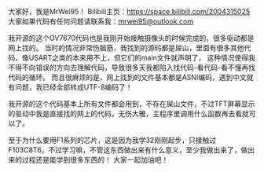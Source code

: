 大家好，我是MrWei95！
Bilibili主页：https://space.bilibili.com/2004315025
大家如果代码有任何问题请联系我：mrwei95@outlook.com

我开源的这个OV7670代码也是我刚开始接触摄像头的时候完成的，很多驱动都是网上找的。
当时的情况非常伤脑筋，我找到的源码都是屎山，里面有很多其他代码，像USART之类的本来用不上，但它们的main文件就声明了，
这种情况使得我不得不向错误的方向去理解代码，导致很多天我都陷入找代码-看代码-看不懂再找代码的循环。
而且很麻烦的是，网上找到的文件基本都是ASNI编码，遇到中文就有问题，我已经全部转成UTF-8编码了！

我开源的这个代码基本上所有文件都会用到，不存在屎山文件，不过TFT屏幕显示的驱动中我是直接找的网上的代码，无伤大雅，主程序里调用什么函数再去看就可以了。

至于为什么要用F1系列的芯片，这是因为我学32刚刚起步，只接触过F103C8T6，不过学习嘛，不管这东西做出来有什么意义，至少我做出来了，做出来的过程还是能学到很多东西的！
大家一起加油吧！

